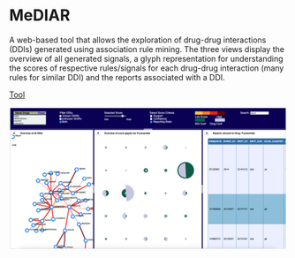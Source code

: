 # MeDIAR
A web-based tool that allows the exploration of drug-drug interactions (DDIs) generated using association rule mining. The three views display the overview of all generated signals, a glyph representation for understanding the scores of respective rules/signals for each drug-drug interaction (many rules for similar DDI) and the reports associated with a DDI.

[Tool](https://tkakar.github.io/MeDIAR/)


![Alt Text](/img.png)

